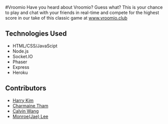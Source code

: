 #Vroomio
Have you heard about Vroomio? Guess what? This is your chance to play and chat with your friends in real-time and compete for the highest score in our take of this classic game at www.vroomio.club

## Technologies Used

- HTML/CSS/JavaScipt
- Node.js
- Socket.IO
- Phaser
- Express
- Heroku


## Contributors

- <a href="https://github.com/Harrykim">Harry Kim </a>
- <a href="https://github.com/charmainetham">Charmaine Tham</a>
- <a href="https://github.com/Lithosphere">Calvin Wang</a>
- <a href="https://github.com/blueskywithachanceofflyingpigs">Monroe(Jae) Lee</a>
